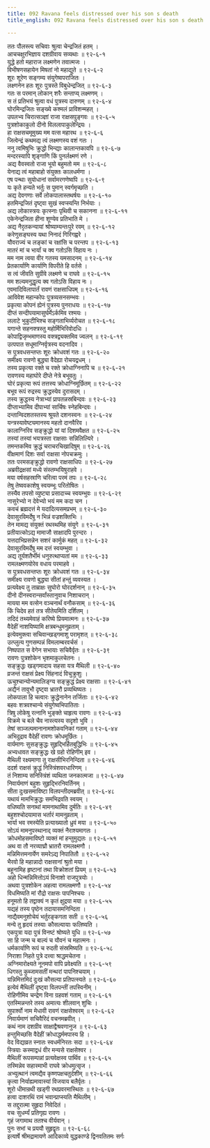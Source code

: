 ```yaml
---
title: 092 Ravana feels distressed over his son s death
title_english: 092 Ravana feels distressed over his son s death

---
```

<div class="audioEmbed"  caption="श्रीराम-हरिसीताराममूर्ति-घनपाठिभ्यां वचनम्" src="https://archive.org/download/Ramayana-recitation-Sriram-harisItArAmamUrti-Ghanapaati-v2/Kanda_6/Kanda_6_YK-092-Ravana_feels_distressed_over_his_son_s_death_0.mp3"></div>

ततः पौलस्त्य सचिवाः श्रुत्वा चेन्द्रजितं हतम् ।  
आचचक्षुरभिज्ञाय दशग्रीवाय सव्यथाः ॥ ९२-६-१  
युद्धे हतो महाराज लक्ष्मणेन तवात्मजः ।  
विभीषणसहायेन मिषतां नो महाद्युते ॥ ९२-६-२  
शूरः शूरेण सङ्गम्य संयुगेष्वपराजितः ।  
लक्ष्णनेन हतः शूरः पुत्रस्ते विबुधेन्द्रजित् ॥ ९२-६-३  
गतः स परमान् लोकान् शरैः सन्ताप्य् लक्ष्मणम् ।  
स तं प्रतिभयं श्रुत्वा वधं पुत्रस्य दारुणम् ॥ ९२-६-४  
घोरमिन्द्रजितः सङ्ख्ये कश्मलं प्राविशन्महत् ।  
उपलभ्य चिरात्सञ्ज्ञां राजा राक्षसपुङ्गवः ॥ ९२-६-५  
पुत्रशोकाकुलो दीनो विललापाकुलेन्द्रियः ।  
हा राक्षसचमूमुख्य मम वत्स महारथ ॥ ९२-६-६  
जित्वेन्द्रं कथमद्य त्वं लक्ष्मणस्य वशं गतः ।  
ननु त्वमिषुभिः क्रुद्धो भिन्द्याः कालान्तकावपि ॥ ९२-६-७  
मन्दरस्यापि शृङ्गाणि किं पुनर्लक्ष्मणं रणे ।  
अद्य वैवस्वतो राजा भूयो बहुमतो मम ॥ ९२-६-८  
येनाद्य त्वं महाबाहो संयुक्तः कालधर्मणा ।  
एष पन्थाः सुयोधानां सर्वामरगणेष्वपि ॥ ९२-६-९  
यः कृते हन्यते भर्तुः स पुमान् स्वर्गमृच्छति ।  
अद्य देवगणाः सर्वे लोकपालास्तथर्षयः ॥ ९२-६-१०  
हतमिन्द्रजितं दृष्ट्वा सुखं स्वप्स्यन्ति निर्भयाः ।  
अद्य लोकास्त्रयः कृत्स्नाः पृथिवी च सकानना ॥ ९२-६-११  
एकेनेन्द्रजिता हीना शूण्येव प्रतिभाति मे ।  
अद्य नैरृतकन्यायां श्रोष्याम्यन्तःपुरे रवम् ॥ ९२-६-१२  
करेणुसङ्घस्य यथा निनादं गिरिगह्वरे ।  
यौवराज्यं च लङ्कां च रक्षांसि च परन्तप ॥ ९२-६-१३  
मातरं मां च भार्यां च क्व गतोऽसि विहाय नः ।  
मम नाम त्वया वीर गतस्य यमसादनम् ॥ ९२-६-१४  
प्रेतकार्याणि कार्याणि विपरीते हि वर्तसे ।  
स त्वं जीवति सुग्रीवे लक्ष्मणे च राघवे ॥ ९२-६-१५  
मम शल्यमनुद्धृत्य क्व गतोऽसि विहाय नः ।  
एवमादिविलापार्तं रावणं राक्षसाधिपम् ॥ ९२-६-१६  
आविवेश महान्कोपः पुत्रव्यसनसम्भवः ।  
प्रकृत्या कोपनं ह्येनं पुत्रस्य पुनराधयः ॥ ९२-६-१७  
दीप्तं सन्दीपयामासुर्घर्मेऽर्कमिव रश्मयः ।  
ललाटे भुकुटीभिश्च सङ्गताभिर्व्यरोचत ॥ ९२-६-१८  
यगान्ते सहनक्त्रस्तु महोर्मिभिरिवोदधिः ।  
कोपाद्विजृम्भमाणस्य वक्त्रद्व्यक्तमिव ज्वलन् ॥ ९२-६-१९  
उत्पपात सधूमाग्निर्वृत्रस्य वदनादिव ।  
स पुत्रवधसन्तप्तः शूरः क्रोधवशं गतः ॥ ९२-६-२०  
समीक्ष्य रावणो बुद्ध्या वैदेह्या रोचयद्वधम् ।  
तस्य प्रकृत्या रक्ते च रक्ते क्रोधाग्निनापि च ॥ ९२-६-२१  
रावणस्य महाघोरे दीप्ते नेत्रे बभूवतुः ।  
घोरं प्रकृत्या रूपं तत्तस्य क्रोधाग्निमूर्छितम् ॥ ९२-६-२२  
बभूव रूपं रुद्रस्य क्रुद्धस्येव दुरासदम् ।  
तस्य क्रुद्धस्य नेत्राभ्यां प्रापतन्नस्रबिन्दवः ॥ ९२-६-२३  
दीप्ताभ्यामिव दीपाभ्यां सार्चिषः स्नेहबिन्दवः ।  
दन्तान्विदशतस्तस्य श्रूयते दशनस्वनः ॥ ९२-६-२४  
यन्त्रस्यावेष्ट्यमानस्य महतो दानवैरिव ।  
कालाग्निरिव सङ्क्रुद्धो यां यां दिशमवैक्षत ॥ ९२-६-२५  
तस्यां तस्यां भयत्रस्ता राक्षसाः सन्निलिल्यिरे ।  
तमन्तकमिव क्रुद्धं चराचरचिखादिषुम् ॥ ९२-६-२६  
वीक्षमाणं दिशः सर्वा राक्षसा नोपचक्रमुः ।  
ततः परमसङ्क्रुद्धो रावणो राक्षसाधिपः ॥ ९२-६-२७  
अब्रवीद्रक्षसां मध्ये संस्तम्भयिषुराहवे ।  
मया वर्षसहस्राणि चरित्वा परमं तपः ॥ ९२-६-२८  
तेषु तेष्ववकाशेषु स्वयम्भूः परितोषितः ।  
तस्यैव तपसो व्युष्ट्या प्रसादाच्च स्वयम्भुवः ॥ ९२-६-२९  
नासुरेभ्यो न देवेभ्यो भयं मम कदा चन ।  
कवचं ब्रह्मदत्तं मे यदादित्यसमप्रभम् ॥ ९२-६-३०  
देवासुरविमर्देषु न भिन्नं वज्रशक्तिभिः ।  
तेन मामद्य संयुक्तं रथस्थमिह संयुगे ॥ ९२-६-३१  
प्रतीयात्कोऽद्य मामाजौ साक्षादपि पुरन्दरः ।  
यत्तदाभिप्रसन्नेन सशरं कार्मुकं महत् ॥ ९२-६-३२  
देवासुरविमर्देषु मम दत्तं स्वयम्भुवा ।  
अद्य तूर्यशतैर्भीमं धनुरुत्थाप्यतां मम ॥ ९२-६-३३  
रामलक्ष्मणयोरेव वधाय परमाहवे ।  
स पुत्रवधसन्तप्तः शूरः क्रोधवशं गतः ॥ ९२-६-३४  
समीक्ष्य रावणो बुद्ध्या सीतां हन्तुं व्यवस्यत ।  
प्रत्यवेक्ष्य तु ताम्राक्षः सुघोरो घोरदर्शनान् ॥ ९२-६-३५  
दीनो दीनस्वरान्सर्वांस्तानुवाच निशाचरान् ।  
मायया मम वत्सेन वञ्चनार्थं वनौकसाम् ॥ ९२-६-३६  
किं चिदेव हतं तत्र सीतेयमिति दर्शितम् ।  
तदिदं तथ्यमेवाहं करिष्ये प्रियमात्मनः ॥ ९२-६-३७  
वैदेहीं नाशयिष्यामि क्षत्रबन्धुमनुव्रताम् ।  
इत्येवमुक्त्वा सचिवान्खड्गमाशु परामृशत् ॥ ९२-६-३८  
उत्प्लुत्य गुणसम्पन्नं विमलाम्बरवर्चसं ।  
निष्पपात स वेगेन सभायाः सचिवैर्वृतः ॥ ९२-६-३९  
रावणः पुत्रशोकेन भृशमाकुलचेतनः ।  
सङ्क्रुद्धः खड्गमादाय सहसा यत्र मैथिली ॥ ९२-६-४०  
व्रजन्तं राक्षसं प्रेक्ष्य सिंहनादं विचुक्रुशुः ।  
ऊचुश्चान्योन्यमालिङ्ग्य सङ्क्रुद्धं प्रेक्ष्य राक्षसाः ॥ ९२-६-४१  
अद्यैनं तावुभौ दृष्ट्वा भ्रातरौ प्रव्यथिष्यतः ।  
लोकपाला हि चत्वारः क्रुद्धेनानेन तर्जिताः ॥ ९२-६-४२  
बहवः शत्रवश्चान्ये संयुगेष्वभिपातिताः ।  
त्रिषु लोकेषु रत्नानि भुङ्क्ते चाहृत्य रावणः ॥ ९२-६-४३  
विक्रमे च बले चैव नास्त्यस्य सदृशो भुवि ।  
तेषां सञ्जल्पमानानामशोकवनिकां गताम् ॥ ९२-६-४४  
अभिदुद्राव वैदेहीं रावणः क्रोधमूर्छितः ।  
वार्यमाणः सुसङ्क्रुद्धः सुहृद्भिर्हितबुद्धिभिः ॥ ९२-६-४५  
अभ्यधावत सङ्क्रुद्धः खे ग्रहो रोहिणीम् इव ।  
मैथिली रक्ष्यमाणा तु राक्षसीभिरनिन्दिता ॥ ९२-६-४६  
ददर्श राक्षसं क्रुद्धं निस्त्रिंशवरधारिणम् ।  
तं निशाम्य सनिस्त्रिंशं व्यथिता जनकात्मजा ॥ ९२-६-४७  
निवार्यमाणं बहुशः सुहृद्भिरनिवर्तिनम् ।  
सीता दुःखसमाविष्टा विलपन्तीदमब्रवीत् ॥ ९२-६-४८  
यथायं मामभिक्रुद्धः समभिद्रवति स्वयम् ।  
वधिष्यति सनाथां मामनाथामिव दुर्मतिः ॥ ९२-६-४९  
बहुशश्चोदयामास भर्तारं मामनुव्रताम् ।  
भार्या भव रमस्येति प्रत्याख्यातो ध्रुवं मया ॥ ९२-६-५०  
सोऽयं मामनुपस्थानाद् व्यक्तं नैराश्यमागतः ।  
क्रोधमोहसमाविष्टो व्यक्तं मां हन्तुमुद्यतः ॥ ९२-६-५१  
अथ वा तौ नरव्याघ्रौ भ्रातरौ रामलक्ष्मणौ ।  
मन्निमित्तमनार्येण समरेऽद्य निपातितौ ॥ ९२-६-५२  
भैरवो हि महान्नादो राक्षसानां श्रुतो मया ।  
बहूनामिह हृष्टानां तथा विक्रोशतां प्रियम् ॥ ९२-६-५३  
अहो धिन्मन्निमित्तोऽयं विनाशो राजपुत्रयोः ।  
अथवा पुत्रशोकेन अहत्वा रामलक्ष्मणौ ॥ ९२-६-५४  
विधमिष्यति मां रौद्रो राक्षसः पापनिश्चयः ।  
हनूमतो हि तद्वाक्यं न कृतं क्षुद्रया मया ॥ ९२-६-५५  
यद्यहं तस्य पृष्ठेन तदायासमनिन्दिता ।  
नाद्यैवमनुशोचेयं भर्तुरङ्कगता सती ॥ ९२-६-५६  
मन्ये तु हृदयं तस्याः कौसल्यायाः फलिष्यति ।  
एकपुत्रा यदा पुत्रं विनष्टं श्रोष्यते युधि ॥ ९२-६-५७  
सा हि जन्म च बाल्यं च यौवनं च महात्मनः ।  
धर्मकार्याणि रूपं च रुदती संस्रमिष्यति ॥ ९२-६-५८  
निराशा निहते पुत्रे दत्त्वा श्राद्धमचेतना ।  
अग्निमारोक्ष्यते नूनमपो वापि प्रवेक्ष्यति ॥ ९२-६-५९  
धिगस्तु कुब्जामसतीं मन्थरां पापनिश्चयाम् ।  
यन्निमित्तमिदं दुःखं कौसल्या प्रतिपत्स्यते ॥ ९२-६-६०  
इत्येवं मैथिलीं दृष्ट्वा विलपन्तीं तपस्विनीम् ।  
रोहिणीमिव चन्द्रेण विना ग्रहवशं गताम् ॥ ९२-६-६१  
एतस्मिन्नन्तरे तस्य अमात्यः शीलवान् शुचिः ।  
सुपार्श्वो नाम मेधावी रावणं राक्षसेश्वरम् ॥ ९२-६-६२  
निवार्यमाणं सचिवैरिदं वचनमब्रवीत् ।  
कथं नाम दशग्रीव साक्षाद्वैश्रवणानुज ॥ ९२-६-६३  
हन्तुमिच्छसि वैदेहीं क्रोधाद्धर्ममपास्य हि ।  
वेद विद्याव्रत स्नातः स्वधर्मनिरतः सदा ॥ ९२-६-६४  
स्त्रियाः कस्माद्वधं वीर मन्यसे राक्षसेश्वर ।  
मैथिलीं रूपसम्पन्नां प्रत्यवेक्षस्व पार्थिव ॥ ९२-६-६५  
तस्मिन्नेव सहास्माभी राघवे क्रोधमुत्सृज ।  
अभ्युत्थानं त्वमद्यैव कृष्णपक्षचतुर्दशीम् ॥ ९२-६-६६  
कृत्वा निर्याह्यमावास्यां विजयाय बलैर्वृतः ।  
शूरो धीमान्रथी खड्गी रथप्रवरमास्थितः ॥ ९२-६-६७  
हत्वा दाशरथिं रामं भवान्प्राप्स्यति मैथिलीम् ।  
स तद्दुरात्मा सुहृदा निवेदितं ।  
वचः सुधर्म्यं प्रतिगृह्य रावणः ।  
गृहं जगामाथ ततश्च वीर्यवान् ।  
पुनः सभां च प्रययौ सुहृद्वृतः ॥ ९२-६-६८  
इत्यार्षे श्रीमद्रामायणे आदिकाव्ये युद्धकाण्डे द्विनवतितमः सर्गः